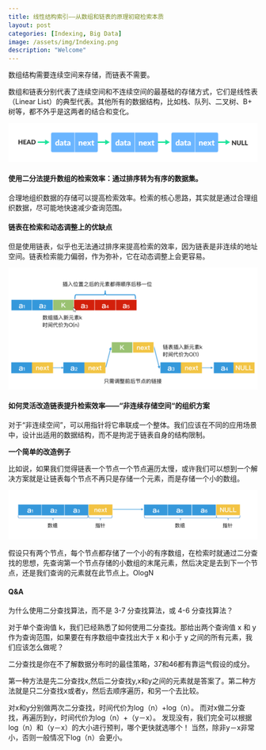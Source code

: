 ```yaml
---
title: 线性结构索引——从数组和链表的原理初窥检索本质
layout: post
categories: [Indexing, Big Data]
image: /assets/img/Indexing.png
description: "Welcome"
---
```


数组结构需要连续空间来存储，而链表不需要。

数组和链表分别代表了连续空间和不连续空间的最基础的存储方式，它们是线性表（Linear List）的典型代表。其他所有的数据结构，比如栈、队列、二叉树、B+ 树等，都不外乎是这两者的结合和变化。

![LinkedList Data Structure](/assets/img/notes/linked-list-concept.png)

#### 使用二分法提升数组的检索效率：通过排序转为有序的数据集。

合理地组织数据的存储可以提高检索效率。检索的核心思路，其实就是通过合理组织数据，尽可能地快速减少查询范围。

#### 链表在检索和动态调整上的优缺点

但是使用链表，似乎也无法通过排序来提高检索的效率，因为链表是非连续的地址空间。链表检索能力偏弱，作为弥补，它在动态调整上会更容易。

![image-20201223105402576](/assets/img/notes/image-20201223105402576-1608894247152.png)

#### 如何灵活改造链表提升检索效率——“非连续存储空间“的组织方案

对于“非连续空间”，可以用指针将它串联成一个整体。我们应该在不同的应用场景中，设计出适用的数据结构，而不是拘泥于链表自身的结构限制。

**一个简单的改造例子**

比如说，如果我们觉得链表一个节点一个节点遍历太慢，或许我们可以想到一个解决方案就是让链表每个节点不再只是存储一个元素，而是存储一个小的数组。

![image-20201223110525608](/assets/img/notes/image-20201223110525608-1608894247153.png)

假设只有两个节点，每个节点都存储了一个小的有序数组，在检索时就通过二分查找的思想，先查询第一个节点存储的小数组的末尾元素，然后决定是去到下一个节点，还是我们查询的元素就在此节点上。OlogN

#### Q&A

为什么使用二分查找算法，而不是 3-7 分查找算法，或 4-6 分查找算法？

对于单个查询值 k，我们已经熟悉了如何使用二分查找。那给出两个查询值 x 和 y 作为查询范围，如果要在有序数组中查找出大于 x 和小于 y 之间的所有元素，我们应该怎么做呢？

二分查找是你在不了解数据分布时的最佳策略，37和46都有靠运气假设的成分。

第一种方法是先二分查找x,然后二分查找y,x和y之间的元素就是答案了。第二种方法就是只二分查找x或者y，然后去顺序遍历，和另一个去比较。

对x和y分别做两次二分查找，时间代价为log（n）+log（n）。
而对x做二分查找，再遍历到y，时间代价为log（n）+（y－x）。
发现没有，我们完全可以根据log（n）和（y－x）的大小进行预判，哪个更快就选哪个！
当然，除非y－x非常小，否则一般情况下log（n）会更小。